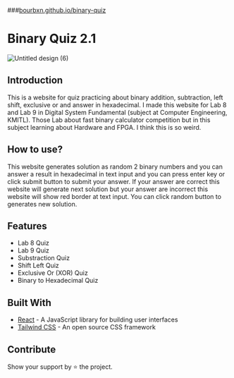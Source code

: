###[bourbxn.github.io/binary-quiz](https://bourbxn.github.io/binary-quiz/)
# Binary Quiz 2.1

![Untitled design (6)](https://user-images.githubusercontent.com/86193685/200098076-a4a579b7-07c2-4f2c-9465-0cdcbe38f2e6.png)


## Introduction
This is a website for quiz practicing about binary addition, subtraction, left shift, exclusive or 
and answer in hexadecimal. I made this website for Lab 8 and Lab 9 in Digital System Fundamental (subject at Computer Engineering, KMITL).
Those Lab about fast binary calculator competition but in this subject learning about Hardware and FPGA.
I think this is so weird. 

## How to use?
This website generates solution as random 2 binary numbers and you can answer a result in hexadecimal in text input and you can press
enter key or click submit button to submit your answer. If your answer are correct this website will generate next solution but 
your answer are incorrect this website will show red border at text input. You can click random button to generates new solution.

## Features
- Lab 8 Quiz
- Lab 9 Quiz
- Substraction Quiz
- Shift Left Quiz
- Exclusive Or (XOR) Quiz
- Binary to Hexadecimal Quiz

## Built With
- [React](https://reactjs.org/) - A JavaScript library for building user interfaces
- [Tailwind CSS](https://tailwindcss.com/) - An open source CSS framework

## Contribute
Show your support by ⭐ the project.
